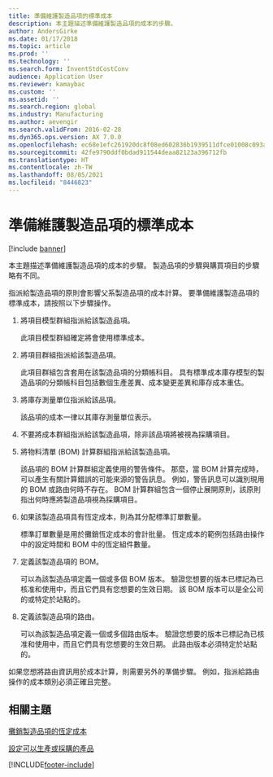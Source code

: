 ```yaml
---
title: 準備維護製造品項的標準成本
description: 本主題描述準備維護製造品項的成本的步驟。
author: AndersGirke
ms.date: 01/17/2018
ms.topic: article
ms.prod: ''
ms.technology: ''
ms.search.form: InventStdCostConv
audience: Application User
ms.reviewer: kamaybac
ms.custom: ''
ms.assetid: ''
ms.search.region: global
ms.industry: Manufacturing
ms.author: aevengir
ms.search.validFrom: 2016-02-28
ms.dyn365.ops.version: AX 7.0.0
ms.openlocfilehash: ec68e1efc261920dc8f08ed602836b1939511dfce01008c093af7916ecd71618
ms.sourcegitcommit: 42fe9790ddf0bdad911544deaa82123a396712fb
ms.translationtype: HT
ms.contentlocale: zh-TW
ms.lasthandoff: 08/05/2021
ms.locfileid: "8446823"
---
```

# <a name="prepare-to-maintain-standard-costs-for-manufactured-items"></a>準備維護製造品項的標準成本

[!include [banner](../includes/banner.md)]

本主題描述準備維護製造品項的成本的步驟。 製造品項的步驟與購買項目的步驟略有不同。

指派給製造品項的原則會影響父系製造品項的成本計算。 要準備維護製造品項的標準成本，請按照以下步驟操作。

1. 將項目模型群組指派給該製造品項。 

   此項目模型群組確定將會使用標準成本。

2. 將項目群組指派給該製造品項。 

   此項目群組包含套用在該製造品項的分類帳科目。 具有標準成本庫存模型的製造品項的分類帳科目包括數個生產差異、成本變更差異和庫存成本重估。

3. 將庫存測量單位指派給該品項。 

   該品項的成本一律以其庫存測量單位表示。

4. 不要將成本群組指派給該製造品項，除非該品項將被視為採購項目。

5. 將物料清單 (BOM) 計算群組指派給該製造品項。 

   該品項的 BOM 計算群組定義使用的警告條件。 那麼，當 BOM 計算完成時，可以產生有關計算錯誤的可能來源的警告訊息。 例如，警告訊息可以識別現用的 BOM 或路由何時不存在。 BOM 計算群組包含一個停止展開原則，該原則指出何時應將製造品項視為採購項目。

6. 如果該製造品項具有恆定成本，則為其分配標準訂單數量。 

   標準訂單數量是用於攤銷恆定成本的會計批量。 恆定成本的範例包括路由操作中的設定時間和 BOM 中的恆定組件數量。

7. 定義該製造品項的 BOM。 

   可以為該製造品項定義一個或多個 BOM 版本。 驗證您想要的版本已標記為已核准和使用中，而且它們具有您想要的生效日期。 該 BOM 版本可以是全公司的或特定於站點的。

8. 定義該製造品項的路由。 

   可以為該製造品項定義一個或多個路由版本。 驗證您想要的版本已標記為已核准和使用中，而且它們具有您想要的生效日期。 此路由版本必須特定於站點的。

如果您想將路由資訊用於成本計算，則需要另外的準備步驟。 例如，指派給路由操作的成本類別必須正確且完整。

## <a name="related-topics"></a>相關主題

[攤銷製造品項的恆定成本](amortize-constant-costs-manufactured-item.md)

[設定可以生產或採購的產品](manufactured-items-treated-as-purchased-items.md)



[!INCLUDE[footer-include](../../includes/footer-banner.md)]